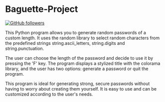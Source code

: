 # Baguette-Project
[![GitHub followers](https://img.shields.io/github/followers/Aminecool15?label=Follow&style=social)](https://github.com/Aminecool15)

This Python program allows you to generate random passwords of a custom length. It uses the random library to select random characters from the predefined strings string.ascii_letters, string.digits and string.punctuation.



The user can choose the length of the password and decide to use it by pressing the 'F' key. The program displays a stylized title with the colorama library, and the user has two options: generate a password or quit the program.



This program is ideal for generating strong, secure passwords without having to worry about creating them yourself. It is easy to use and can be customized according to the user's needs.

